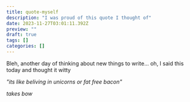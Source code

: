 ```yaml
---
title: quote-myself
description: "I was proud of this quote I thought of"
date: 2023-11-27T03:01:11.392Z
preview: ""
draft: true
tags: []
categories: []
---
```


Bleh, another day of thinking about new things to write... oh, I said this today and thought it witty

_"its like beliving in unicorns or fat free bacon"_

*takes bow*